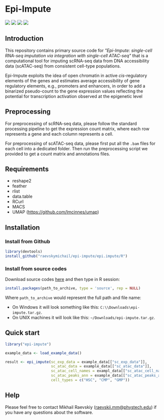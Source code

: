# Epi-Impute

[![](https://img.shields.io/github/languages/code-size/raevskymichail/epi-impute)](https://img.shields.io/github/languages/code-size/raevskymichail/epi-impute)
[![](https://img.shields.io/github/languages/top/raevskymichail/epi-impute)](https://img.shields.io/github/languages/top/raevskymichail/epi-impute)
[![](https://img.shields.io/github/issues/raevskymichail/epi-impute)](https://img.shields.io/github/issues/raevskymichail/epi-impute)
[![](https://img.shields.io/github/license/raevskymichail/epi-impute)](https://img.shields.io/github/license/raevskymichail/epi-impute)

## Introduction

This repository contains primary source code for *"Epi-Impute: single-cell RNA-seq imputation via integration with single-cell ATAC-seq"* that is a computational tool for imputing scRNA-seq data from DNA accessibility data (scATAC-seq) from consistent cell-type populations.

Epi-Impute exploits the idea of open chromatin in active *cis*-regulatory elements of the genes and estimates average accessibility of gene regulatory elements, e.g., promoters and enhancers, in order to add a binarized pseudo-count to the gene expression values reflecting the potential for transcription activation observed at the epigenetic level

## Preprocessing

For preprocessing of scRNA-seq data, please follow the standard processing pipeline to get the expression count matrix, where each row represents a gene and each column represents a cell.

For preprocessing of scATAC-seq data, please first put all the `.bam` files for each cell into a dedicated folder. Then run the preprocessing script we provided to get a count matrix and annotations files.

## Requirements

* reshape2
* feather
* rlist
* data.table
* RCurl
* MACS
* UMAP (https://github.com/lmcinnes/umap)

## Installation

### Install from Github
```r
library(devtools)
install_github("raevskymichail/epi-impute/epi.impute/R")
```

### Install from source codes

Download source codes [here](https://github.com/raevskymichail/epi-impute/blob/master/epi-impute.tar.gz?raw=true) and then type in R session:

```r
install.packages(path_to_archive, type = 'source', rep = NULL)
```

Where `path_to_archive` would represent the full path and file name:
- On Windows it will look something like this: `C:\\Downloads\epi-impute.tar.gz`.
- On UNIX machines it will look like this: `~/Downloads/epi-impute.tar.gz`.

## Quick start

```r
library("epi-impute")

example_data <- load_example_data()

result <- epi_impute(sc_exp_data = example_data[["sc_exp_data"]],
                     sc_atac_data = example_data[["sc_atac_data"]],
                     sc_atac_cell_names = exampl_data[["sc_atac_cell_names"]],
                     sc_atac_peaks_ann = example_data[["sc_atac_peaks_ann"]],
                     cell_types = c("HSC", "CMP", "GMP"))
```

## Help

Please feel free to contact Mikhail Raevskiy (raevskii.mm@phystech.edu) if you have any questions about the software.
